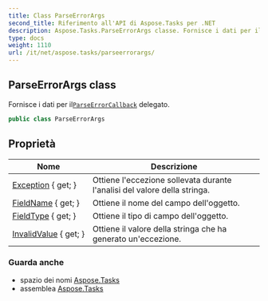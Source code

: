 ```yaml
---
title: Class ParseErrorArgs
second_title: Riferimento all'API di Aspose.Tasks per .NET
description: Aspose.Tasks.ParseErrorArgs classe. Fornisce i dati per ilParseErrorCallback delegato.
type: docs
weight: 1110
url: /it/net/aspose.tasks/parseerrorargs/
---
```

## ParseErrorArgs class

Fornisce i dati per il[`ParseErrorCallback`](../parseerrorcallback/) delegato.

```csharp
public class ParseErrorArgs
```

## Proprietà

| Nome | Descrizione |
| --- | --- |
| [Exception](../../aspose.tasks/parseerrorargs/exception/) { get; } | Ottiene l'eccezione sollevata durante l'analisi del valore della stringa. |
| [FieldName](../../aspose.tasks/parseerrorargs/fieldname/) { get; } | Ottiene il nome del campo dell'oggetto. |
| [FieldType](../../aspose.tasks/parseerrorargs/fieldtype/) { get; } | Ottiene il tipo di campo dell'oggetto. |
| [InvalidValue](../../aspose.tasks/parseerrorargs/invalidvalue/) { get; } | Ottiene il valore della stringa che ha generato un'eccezione. |

### Guarda anche

* spazio dei nomi [Aspose.Tasks](../../aspose.tasks/)
* assemblea [Aspose.Tasks](../../)


